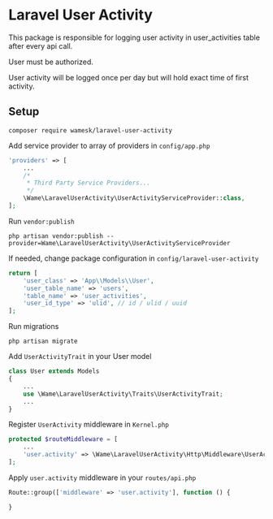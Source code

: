 # Laravel User Activity

This package is responsible for logging user activity in user_activities table after every api call.

User must be authorized.

User activity will be logged once per day but will hold exact time of first activity.

## Setup

```shell
composer require wamesk/laravel-user-activity
```

Add service provider to array of providers in `config/app.php`

```php
'providers' => [
    ...
    /*
     * Third Party Service Providers...
     */
    \Wame\LaravelUserActivity\UserActivityServiceProvider::class,
];
```

Run `vendor:publish`

```shell
php artisan vendor:publish --provider=Wame\LaravelUserActivity\UserActivityServiceProvider
```

If needed, change package configuration in `config/laravel-user-activity`
```php
return [
    'user_class' => 'App\\Models\\User',
    'user_table_name' => 'users',
    'table_name' => 'user_activities',
    'user_id_type' => 'ulid', // id / ulid / uuid
];
```

Run migrations

```shell
php artisan migrate
```

Add `UserActivityTrait` in your User model

```php
class User extends Models
{
    ...
    use \Wame\LaravelUserActivity\Traits\UserActivityTrait;
    ...
}

```

Register `UserActivity` middleware in `Kernel.php`
```php
protected $routeMiddleware = [
    ...
    'user.activity' => \Wame\LaravelUserActivity\Http\Middleware\UserActivity::class,
];
```

Apply `user.activity` middleware in your `routes/api.php`

```php
Route::group(['middleware' => 'user.activity'], function () {

}
```
